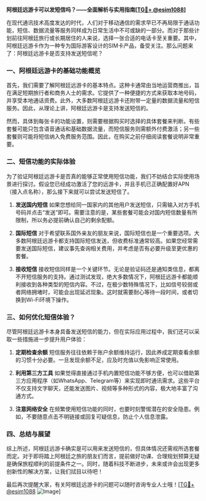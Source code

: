 **阿根廷远游卡可以发短信吗？——全面解析与实用指南[[TG💪+ @esim1088](https://t.me/s/esim1088)]**

在现代通讯技术高度发达的时代，人们对于移动通信的需求早已不再局限于通话功能，短信、数据流量等服务同样成为日常生活中不可或缺的一部分。而对于那些计划前往阿根廷旅行或长期居住的人来说，选择一张合适的电话卡至关重要。其中，阿根廷远游卡作为一种专为国际游客设计的SIM卡产品，备受关注。那么问题来了：阿根廷远游卡是否支持发送短信呢？

### 一、阿根廷远游卡的基础功能概览

首先，我们需要了解阿根廷远游卡的基本特点。这种卡通常由当地运营商推出，旨在满足短期旅行者和商务人士的需求。它提供了一种便捷的方式来获取本地号码，并享受本地通话资费。此外，大多数阿根廷远游卡还附带一定量的数据流量和短信服务。因此，从理论上讲，阿根廷远游卡是支持发送短信的。

然而，具体到每张卡的功能设置，则需要根据购买时选择的具体套餐来判断。有些套餐可能只包含语音通话和基础数据流量，而短信服务则需额外付费激活；另一些套餐则可能将短信纳入免费服务范围。因此，在购买之前仔细阅读套餐说明非常重要。

### 二、短信功能的实际体验

为了验证阿根廷远游卡是否真的能够正常使用短信功能，我们不妨结合实际使用场景进行探讨。假设您已经成功激活了您的远游卡，并且手机已正确配置好APN（接入点名称），那么接下来就可以尝试发送短信了。

1. **发送国内短信**
   如果您想给同一国家内的其他用户发送短信，只需输入对方手机号码并点击“发送”即可。需要注意的是，某些套餐可能会对国内短信数量有所限制，所以务必提前确认自己的剩余配额。
   
2. **国际短信**
   对于希望联系国外亲友的朋友来说，国际短信也是一个重要选项。大多数阿根廷远游卡都支持国际短信发送，但收费标准通常较高。如果您经常需要发送国际短信，建议事先查询相关费用，并考虑是否有必要升级至更优惠的套餐。

3. **接收短信**
   接收短信同样是一个关键环节。无论是验证码还是通知类信息，都离不开短信服务的支持。通过测试发现，绝大多数情况下，阿根廷远游卡都能顺利接收到各种类型的短信内容。不过，在极少数特殊情况下，比如信号较弱或者网络拥堵时，可能会出现延迟现象。这时就需要耐心等待一段时间，或者切换到Wi-Fi环境下操作。

### 三、如何优化短信体验？

尽管阿根廷远游卡本身具备发送短信的能力，但在实际应用过程中，我们还可以采取一些措施进一步提升用户体验：

1. **定期检查余额**
   短信服务往往依赖于账户余额维持运行，因此养成定期查看余额的习惯十分必要。一旦发现余额不足，应及时充值以免影响正常使用。

2. **利用第三方工具**
   如果觉得直接通过手机内置短信功能不够方便，也可以借助第三方应用程序（如WhatsApp、Telegram等）来实现即时通讯需求。这些平台不仅支持文字聊天，还能发送图片、视频等多种形式的内容，极大地丰富了沟通方式。

3. **注意网络安全**
   在频繁使用短信功能的同时，也要时刻警惕潜在的安全隐患。例如，不要随意点击不明链接或回复可疑信息，防止个人信息泄露。

### 四、总结与展望

综上所述，阿根廷远游卡确实是可以用来发送短信的，但具体情况还需视所选套餐而定。对于即将踏上阿根廷之旅的朋友们而言，提前做好功课、合理规划预算无疑是确保旅程顺利的前提条件之一。同时，随着科技不断进步，未来或许会出现更多创新性的解决方案，让我们拭目以待吧！

最后再次提醒大家，有关阿根廷远游卡的问题可以随时咨询专业人士哦！[[TG💪+ @esim1088](https://t.me/s/esim1088) ![Image](https://i.postimg.cc/4NQfJmqS/Snipaste-2025-05-13-00-14-12.png)]